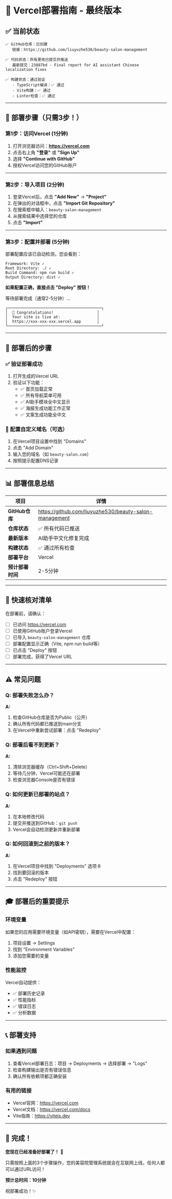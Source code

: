 # 🚀 Vercel部署指南 - 最终版本

## ✅ 当前状态

```
✅ GitHub仓库：已创建
   链接：https://github.com/liuyuzhe530/beauty-salon-management

✅ 代码状态：所有更改已提交并推送
   最新提交：23887bd - Final report for AI assistant Chinese localization fixes
   
✅ 构建状态：通过验证
   - TypeScript编译：✅ 通过
   - Vite构建：✅ 通过
   - Linter检查：✅ 通过
```

---

## 🎯 部署步骤（只需3步！）

### 第1步：访问Vercel (1分钟)

1. 打开浏览器访问：**https://vercel.com**
2. 点击右上角 **"登录"** 或 **"Sign Up"**
3. 选择 **"Continue with GitHub"**
4. 授权Vercel访问您的GitHub账户

---

### 第2步：导入项目 (2分钟)

1. 登录Vercel后，点击 **"Add New"** → **"Project"**
2. 在弹出的对话框中，点击 **"Import Git Repository"**
3. 在搜索框中输入：`beauty-salon-management`
4. 从搜索结果中选择您的仓库
5. 点击 **"Import"**

---

### 第3步：配置并部署 (5分钟)

部署配置应该已自动检测，您会看到：

```
Framework: Vite ✓
Root Directory: ./ ✓
Build Command: npm run build ✓
Output Directory: dist ✓
```

**如果配置正确，直接点击 "Deploy" 按钮！**

等待部署完成（通常2-5分钟）...

```
┌─────────────────────────────────────────┐
│  🎉 Congratulations!                   │
│  Your site is live at:                │
│  https://xxx-xxx-xxx.vercel.app       │
└─────────────────────────────────────────┘
```

---

## 📝 部署后的步骤

### ✅ 验证部署成功

1. 打开生成的Vercel URL
2. 验证以下功能：
   - ✅ 首页加载正常
   - ✅ 所有导航菜单可用
   - ✅ AI助手模块全中文显示
   - ✅ 海报生成功能工作正常
   - ✅ 文案生成功能全中文

### 🔗 配置自定义域名（可选）

1. 在Vercel项目设置中找到 "Domains"
2. 点击 "Add Domain"
3. 输入您的域名（如 `beauty-salon.com`）
4. 按照提示配置DNS记录

---

## 📊 部署信息总结

| 项目 | 详情 |
|------|------|
| **GitHub仓库** | https://github.com/liuyuzhe530/beauty-salon-management |
| **仓库状态** | ✅ 所有代码已推送 |
| **最新版本** | AI助手中文化修复完成 |
| **构建状态** | ✅ 通过所有检查 |
| **部署平台** | Vercel |
| **预计部署时间** | 2-5分钟 |

---

## 🎯 快速核对清单

在部署前，请确认：

- [ ] 已访问 https://vercel.com
- [ ] 已使用GitHub账户登录Vercel
- [ ] 已导入 `beauty-salon-management` 仓库
- [ ] 部署配置显示正确（Vite, npm run build等）
- [ ] 已点击 "Deploy" 按钮
- [ ] 部署完成，获得了Vercel URL

---

## ⚠️ 常见问题

### Q: 部署失败怎么办？
**A:** 
1. 检查GitHub仓库是否为Public（公开）
2. 确认所有代码都已推送到main分支
3. 在Vercel中重新尝试部署：点击 "Redeploy"

### Q: 部署后看不到更新？
**A:**
1. 清除浏览器缓存（Ctrl+Shift+Delete）
2. 等待几分钟，Vercel可能还在部署
3. 检查浏览器Console是否有错误

### Q: 如何更新已部署的站点？
**A:**
1. 在本地修改代码
2. 提交并推送到GitHub：`git push`
3. Vercel会自动检测更新并重新部署

### Q: 如何回滚到之前的版本？
**A:**
1. 在Vercel项目中找到 "Deployments" 选项卡
2. 找到要回滚的版本
3. 点击 "Redeploy" 按钮

---

## 🎓 部署后的重要提示

### 环境变量
如果您的应用需要环境变量（如API密钥），需要在Vercel中配置：
1. 项目设置 → Settings
2. 找到 "Environment Variables"
3. 添加您需要的变量

### 性能监控
Vercel自动提供：
- ✅ 部署历史记录
- ✅ 性能指标
- ✅ 错误日志
- ✅ 分析数据

---

## 📞 部署支持

### 如果遇到问题
1. 查看Vercel部署日志：项目 → Deployments → 选择部署 → "Logs"
2. 检查构建输出是否有错误信息
3. 确认所有依赖项都正确安装

### 有用的链接
- Vercel官网：https://vercel.com
- Vercel文档：https://vercel.com/docs
- Vite指南：https://vitejs.dev

---

## 🎉 完成！

**您现在已经准备好部署了！** 🚀

只需按照上面的3个步骤操作，您的美容院管理系统就会在互联网上线，任何人都可以通过URL访问！

**预计总时间：10分钟**

祝部署成功！✨
